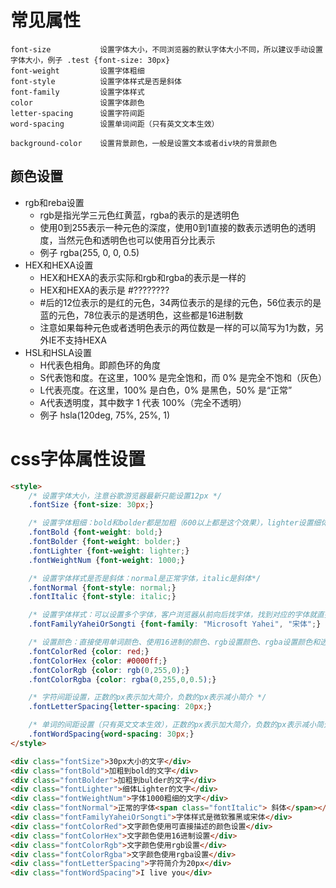 # 常见属性
~~~
font-size           设置字体大小，不同浏览器的默认字体大小不同，所以建议手动设置字体大小，例子 .test {font-size: 30px}
font-weight         设置字体粗细
font-style          设置字体样式是否是斜体
font-family         设置字体样式
color               设置字体颜色
letter-spacing      设置字符间距
word-spacing        设置单词间距（只有英文文本生效）

background-color    设置背景颜色，一般是设置文本或者div块的背景颜色

~~~

## 颜色设置
- rgb和reba设置
  - rgb是指光学三元色红黄蓝，rgba的表示的是透明色
  - 使用0到255表示一种元色的深度，使用0到1直接的数表示透明色的透明度，当然元色和透明色也可以使用百分比表示
  - 例子 rgba(255, 0, 0, 0.5)
- HEX和HEXA设置
  - HEX和HEXA的表示实际和rgb和rgba的表示是一样的
  - HEX和HEXA的表示是 #???????? 
  - #后的12位表示的是红的元色，34两位表示的是绿的元色，56位表示的是蓝的元色，78位表示的是透明色，这些都是16进制数
  - 注意如果每种元色或者透明色表示的两位数是一样的可以简写为1为数，另外IE不支持HEXA
- HSL和HSLA设置
  - H代表色相角。即颜色环的角度
  - S代表饱和度。在这里，100% 是完全饱和，而 0% 是完全不饱和（灰色）
  - L代表亮度。在这里，100% 是白色，0% 是黑色，50% 是“正常”
  - A代表透明度，其中数字 1 代表 100%（完全不透明）
  - 例子 hsla(120deg, 75%, 25%, 1)

# css字体属性设置
~~~html
<style>
    /* 设置字体大小，注意谷歌游览器最新只能设置12px */
    .fontSize {font-size: 30px;}

    /* 设置字体粗细：bold和bolder都是加粗（600以上都是这个效果），lighter设置细体(100~300都是这个效果)，正常字体是400~500*/
    .fontBold {font-weight: bold;}
    .fontBolder {font-weight: bolder;}
    .fontLighter {font-weight: lighter;}
    .fontWeightNum {font-weight: 1000;}

    /* 设置字体样式是否是斜体：normal是正常字体，italic是斜体*/
    .fontNormal {font-style: normal;}
    .fontItalic {font-style: italic;}

    /* 设置字体样式：可以设置多个字体，客户浏览器从前向后找字体，找到对应的字体就直接使用*/
    .fontFamilyYaheiOrSongti {font-family: "Microsoft Yahei", "宋体";}

    /* 设置颜色：直接使用单词颜色、使用16进制的颜色、rgb设置颜色、rgba设置颜色和透明度*/
    .fontColorRed {color: red;}
    .fontColorHex {color: #0000ff;}
    .fontColorRgb {color: rgb(0,255,0);}
    .fontColorRgba {color: rgba(0,255,0,0.5);}

    /* 字符间距设置，正数的px表示加大简介，负数的px表示减小简介 */
    .fontLetterSpacing{letter-spacing: 20px;}

    /* 单词的间距设置（只有英文文本生效），正数的px表示加大简介，负数的px表示减小简介 */
    .fontWordSpacing{word-spacing: 30px;}
</style>

<div class="fontSize">30px大小的文字</div>
<div class="fontBold">加粗到bold的文字</div>
<div class="fontBolder">加粗到bulder的文字</div>
<div class="fontLighter">细体Lighter的文字</div>
<div class="fontWeightNum">字体1000粗细的文字</div>
<div class="fontNormal">正常的字体<span class="fontItalic"> 斜体</span></div>
<div class="fontFamilyYaheiOrSongti">字体样式是微软雅黑或宋体</div>
<div class="fontColorRed">文字颜色使用可直接描述的颜色设置</div>
<div class="fontColorHex">文字颜色使用16进制设置</div>
<div class="fontColorRgb">文字颜色使用rgb设置</div>
<div class="fontColorRgba">文字颜色使用rgba设置</div>
<div class="fontLetterSpacing">字符简介为20px</div>
<div class="fontWordSpacing">I live you</div>
~~~















